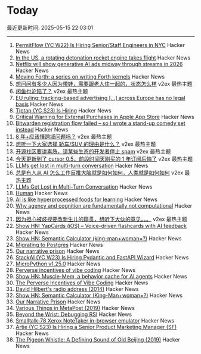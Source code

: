 # Today

最近更新时间: 2025-05-15 22:03:01

--- 
1. [PermitFlow (YC W22) Is Hiring Senior/Staff Engineers in NYC](https://jobs.ashbyhq.com/permitflow?departmentId=d33195eb-8978-4439-abc6-5a8a072de808) Hacker News
2. [In the US, a rotating detonation rocket engine takes flight](https://arstechnica.com/space/2025/05/venus-aerospace-flies-its-rotating-detonation-rocket-engine-for-the-first-time/) Hacker News
3. [Netflix will show generative AI ads midway through streams in 2026](https://arstechnica.com/gadgets/2025/05/netflix-will-show-generative-ai-ads-midway-through-streams-in-2026/) Hacker News
4. [Moving Forth: a series on writing Forth kernels](https://www.bradrodriguez.com/papers/index.html) Hacker News
5. [想问问有多少人因为带娃，需要跟老人住一起的，状态怎么样](https://www.v2ex.com/t/1131960) v2ex 最热主题
6. [闲鱼也沦陷了？](https://www.v2ex.com/t/1131854) v2ex 最热主题
7. [EU ruling: tracking-based advertising [...] across Europe has no legal basis](https://www.iccl.ie/digital-data/eu-ruling-tracking-based-advertising-by-google-microsoft-amazon-x-across-europe-has-no-legal-basis/) Hacker News
8. [Tiptap (YC S23) Is Hiring](https://www.ycombinator.com/companies/tiptap/jobs/1S8DTcM-growth-manager) Hacker News
9. [Critical Warning for External Purchases in Apple App Store](https://mjtsai.com/blog/2025/05/14/critical-warning-for-external-purchases-in-app-store/) Hacker News
10. [Bitwarden registration flow failed – so I wrote a stand-up comedy set instead](https://github.com/MenstaDay/bitwarden-registration-theatre) Hacker News
11. [8 年+应该懂跨域问题吗？](https://www.v2ex.com/t/1131917) v2ex 最热主题
12. [想听一下大家选择 轿车/SUV 的理由是什么？](https://www.v2ex.com/t/1131894) v2ex 最热主题
13. [开源社区要讲素质，请某些生态的开发者停止 spam](https://www.v2ex.com/t/1131883) v2ex 最热主题
14. [今天更新到了 cursor 0.5，前段时间天刚买的 1 年订阅后悔了](https://www.v2ex.com/t/1131847) v2ex 最热主题
15. [LLMs get lost in multi-turn conversation](https://arxiv.org/abs/2505.06120) Hacker News
16. [总是有人从 AI 怎么工作反推大脑就是如何如何，人类就是如何如何](https://www.v2ex.com/t/1131868) v2ex 最热主题
17. [LLMs Get Lost in Multi-Turn Conversation](https://arxiv.org/abs/2505.06120) Hacker News
18. [Human](https://quarter--mile.com/Human) Hacker News
19. [AI is like hyperprocessed foods for learning](https://blindsidenetworks.com/ai-is-like-hyperprocessed-food-for-learning/) Hacker News
20. [Why agency and cognition are fundamentally not computational](https://www.frontiersin.org/journals/psychology/articles/10.3389/fpsyg.2024.1362658/full) Hacker News
21. [因为担心被歧视要改新生儿的籍贯，想听下大伙的意见。。。](https://www.v2ex.com/t/1131843) v2ex 最热主题
22. [Show HN: YapCards (iOS) – Voice-driven flashcards with AI feedback](https://news.ycombinator.com/item?id=43990868) Hacker News
23. [Show HN: Semantic Calculator (king-man+woman=?)](https://calc.datova.ai) Hacker News
24. [Migrating to Postgres](https://engineering.usemotion.com/migrating-to-postgres-3c93dff9c65d) Hacker News
25. [Our narrative prison](https://aeon.co/essays/why-does-every-film-and-tv-series-seem-to-have-the-same-plot) Hacker News
26. [StackAI (YC W23) Is Hiring Pydantic and FastAPI Wizard](https://www.ycombinator.com/companies/stackai/jobs/8nYnmlN-backend-engineer) Hacker News
27. [MicroPython v1.25.0](https://github.com/micropython/micropython/releases/tag/v1.25.0) Hacker News
28. [Perverse incentives of vibe coding](https://fredbenenson.medium.com/the-perverse-incentives-of-vibe-coding-23efbaf75aee) Hacker News
29. [Show HN: Muscle-Mem, a behavior cache for AI agents](https://github.com/pig-dot-dev/muscle-mem) Hacker News
30. [The Perverse Incentives of Vibe Coding](https://fredbenenson.medium.com/the-perverse-incentives-of-vibe-coding-23efbaf75aee) Hacker News
31. [David Hilbert's radio address (2014)](https://old.maa.org/press/periodicals/convergence/david-hilberts-radio-address) Hacker News
32. [Show HN: Semantic Calculator (King-Man+woman=?)](https://calc.datova.ai) Hacker News
33. [Our Narrative Prison](https://aeon.co/essays/why-does-every-film-and-tv-series-seem-to-have-the-same-plot) Hacker News
34. [Various Things in MetaPost (2019)](https://habr.com/en/articles/454376/) Hacker News
35. [Beyond the Wrist: Debugging RSI](https://www.debugyourpain.org/docs/main_posts/understand/debugging_rsi/) Hacker News
36. [Smalltalk-78 Xerox NoteTaker in-browser emulator](https://smalltalkzoo.thechm.org/users/bert/Smalltalk-78.html) Hacker News
37. [Artie (YC S23) Is Hiring a Senior Product Marketing Manager (SF)](https://www.ycombinator.com/companies/artie/jobs/sOFeWnv-senior-product-marketing-manager) Hacker News
38. [The Pigeon Whistle: A Defining Sound of Old Beijing (2019)](http://www.chinatoday.com.cn/ctenglish/2018/cs/201911/t20191129_800186426.html) Hacker News
